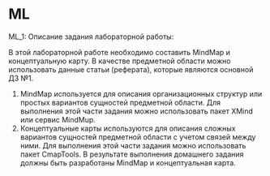 # ML

ML_1: 
Описание задания лабораторной работы:

В этой лабораторной работе необходимо составить MindMap и концептуальную карту. В качестве предметной области можно использовать данные статьи (реферата), которые являются основной ДЗ №1.
1. MindMap используется для описания организационных структур или простых вариантов сущностей предметной области. Для выполнения этой части задания можно использовать пакет XMind или сервис MindMup.
2. Концептуальные карты используются для описания сложных вариантов сущностей предметной области с учетом связей между ними. Для выполнения этой части задания можно использовать пакет CmapTools.
В результате выполнения домашнего задания должны быть разработаны MindMap и концептуальная карта.
